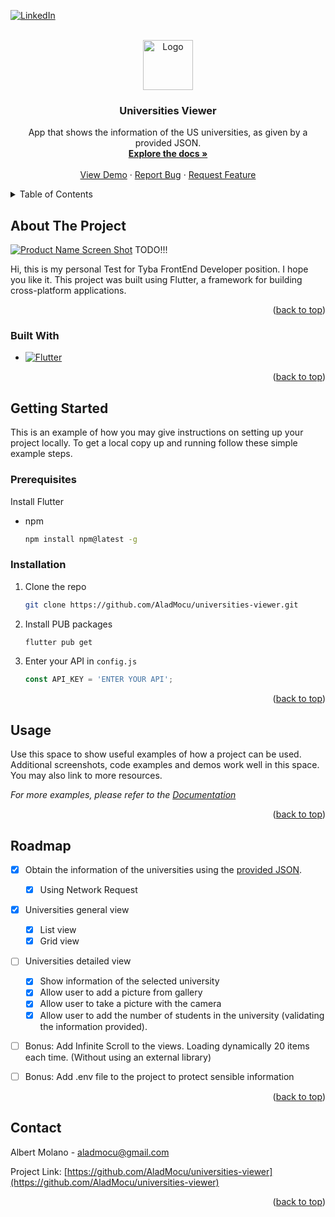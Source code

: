 
<!-- Improved compatibility of back to top link: See: https://github.com/othneildrew/Best-README-Template/pull/73 -->
<a name="readme-top"></a>
<!--
*** Thanks for checking out the Best-README-Template. If you have a suggestion
*** that would make this better, please fork the repo and create a pull request
*** or simply open an issue with the tag "enhancement".
*** Don't forget to give the project a star!
*** Thanks again! Now go create something AMAZING! :D
-->



<!-- PROJECT SHIELDS -->
<!--
*** I'm using markdown "reference style" links for readability.
*** Reference links are enclosed in brackets [ ] instead of parentheses ( ).
*** See the bottom of this document for the declaration of the reference variables
*** for contributors-url, forks-url, etc. This is an optional, concise syntax you may use.
*** https://www.markdownguide.org/basic-syntax/#reference-style-links
-->
[![LinkedIn][linkedin-shield]][linkedin-url]



<!-- PROJECT LOGO -->
<br />
<div align="center">
  <a href="https://github.com/AladMocu/universities-viewer">
    <img src="images/logo.png" alt="Logo" width="80" height="80">
  </a>

<h3 align="center">Universities Viewer</h3>

  <p align="center">
    App that shows the information of the US universities, as given by a provided JSON. 
    <br />
    <a href="https://github.com/AladMocu/universities-viewer"><strong>Explore the docs »</strong></a>
    <br />
    <br />
    <a href="https://github.com/AladMocu/universities-viewer">View Demo</a>
    ·
    <a href="https://github.com/AladMocu/universities-viewer/issues">Report Bug</a>
    ·
    <a href="https://github.com/AladMocu/universities-viewer/issues">Request Feature</a>
  </p>
</div>



<!-- TABLE OF CONTENTS -->
<details>
  <summary>Table of Contents</summary>
  <ol>
    <li>
      <a href="#about-the-project">About The Project</a>
      <ul>
        <li><a href="#built-with">Built With</a></li>
      </ul>
    </li>
    <li>
      <a href="#getting-started">Getting Started</a>
      <ul>
        <li><a href="#prerequisites">Prerequisites</a></li>
        <li><a href="#installation">Installation</a></li>
      </ul>
    </li>
    <li><a href="#usage">Usage</a></li>
    <li><a href="#roadmap">Roadmap</a></li>
    <li><a href="#contact">Contact</a></li>
  </ol>
</details>



<!-- ABOUT THE PROJECT -->
## About The Project

[![Product Name Screen Shot][product-screenshot]](https://example.com) TODO!!!

Hi, this is my personal Test for Tyba FrontEnd Developer position. I hope you like it. This project was built using Flutter, a framework for building cross-platform applications. 

<p align="right">(<a href="#readme-top">back to top</a>)</p>



### Built With

* [![Flutter][Flutter]][Flutter-url]

<p align="right">(<a href="#readme-top">back to top</a>)</p>



<!-- GETTING STARTED -->
## Getting Started

This is an example of how you may give instructions on setting up your project locally.
To get a local copy up and running follow these simple example steps.

### Prerequisites

Install Flutter 
* npm
  ```sh
  npm install npm@latest -g
  ```

### Installation

1. Clone the repo
   ```sh
   git clone https://github.com/AladMocu/universities-viewer.git
   ```
2. Install PUB packages
   ```sh
   flutter pub get
   ```
3. Enter your API in `config.js`
   ```js
   const API_KEY = 'ENTER YOUR API';
   ```

<p align="right">(<a href="#readme-top">back to top</a>)</p>



<!-- USAGE EXAMPLES -->
## Usage

Use this space to show useful examples of how a project can be used. Additional screenshots, code examples and demos work well in this space. You may also link to more resources.

_For more examples, please refer to the [Documentation](https://example.com)_

<p align="right">(<a href="#readme-top">back to top</a>)</p>



<!-- ROADMAP -->
## Roadmap

- [x] Obtain the information of the universities using the [provided JSON](https://tyba-assets.s3.amazonaws.com/FE-Engineer-test/universities.json).
    - [x] Using Network Request
- [x] Universities general view
    - [x] List view
    - [x] Grid view
- [ ] Universities detailed view
    - [x] Show information of the selected university
    - [x] Allow user to add a picture from gallery
    - [x] Allow user to take a picture with the camera
    - [x] Allow user to add the number of students in the university (validating the information provided).
- [ ] Bonus: Add Infinite Scroll to the views. Loading dynamically 20 items each time. (Without using an external library)
- [ ] Bonus: Add .env file to the project to protect sensible information


<p align="right">(<a href="#readme-top">back to top</a>)</p>

<!-- CONTACT -->
## Contact

Albert Molano - aladmocu@gmail.com

Project Link: [https://github.com/AladMocu/universities-viewer](https://github.com/AladMocu/universities-viewer)

<p align="right">(<a href="#readme-top">back to top</a>)</p>

<!-- MARKDOWN LINKS & IMAGES -->
<!-- https://www.markdownguide.org/basic-syntax/#reference-style-links -->
[contributors-shield]: https://img.shields.io/github/contributors/AladMocu/universities-viewer.svg?style=for-the-badge
[contributors-url]: https://github.com/AladMocu/universities-viewer/graphs/contributors
[forks-shield]: https://img.shields.io/github/forks/AladMocu/universities-viewer.svg?style=for-the-badge
[forks-url]: https://github.com/AladMocu/universities-viewer/network/members
[stars-shield]: https://img.shields.io/github/stars/AladMocu/universities-viewer.svg?style=for-the-badge
[stars-url]: https://github.com/AladMocu/universities-viewer/stargazers
[issues-shield]: https://img.shields.io/github/issues/AladMocu/universities-viewer.svg?style=for-the-badge
[issues-url]: https://github.com/AladMocu/universities-viewer/issues
[license-shield]: https://img.shields.io/github/license/AladMocu/universities-viewer.svg?style=for-the-badge
[license-url]: https://github.com/AladMocu/universities-viewer/blob/master/LICENSE.txt
[linkedin-shield]: https://img.shields.io/badge/-LinkedIn-black.svg?style=for-the-badge&logo=linkedin&colorB=555
[linkedin-url]: https://linkedin.com/in/albert-adolfo-molano-cubillos-454b1b108
[product-screenshot]: images/screenshot.png
[Flutter]: https://img.shields.io/badge/flutter-1a68d3?style=for-the-badge&logo=flutter&logoColor=white
[Flutter-url]: https://flutter.dev/